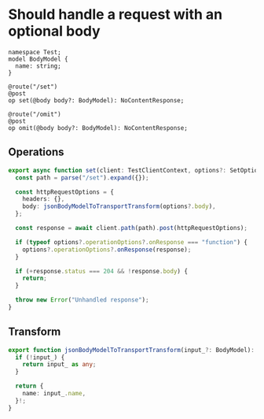 # Should handle a request with an optional body

```tsp
namespace Test;
model BodyModel {
  name: string;
}

@route("/set")
@post
op set(@body body?: BodyModel): NoContentResponse;

@route("/omit")
@post
op omit(@body body?: BodyModel): NoContentResponse;
```

## Operations

```ts src/api/testClientOperations.ts function set
export async function set(client: TestClientContext, options?: SetOptions): Promise<void> {
  const path = parse("/set").expand({});

  const httpRequestOptions = {
    headers: {},
    body: jsonBodyModelToTransportTransform(options?.body),
  };

  const response = await client.path(path).post(httpRequestOptions);

  if (typeof options?.operationOptions?.onResponse === "function") {
    options?.operationOptions?.onResponse(response);
  }

  if (+response.status === 204 && !response.body) {
    return;
  }

  throw new Error("Unhandled response");
}
```

## Transform

```ts src/models/serializers.ts function jsonBodyModelToTransportTransform
export function jsonBodyModelToTransportTransform(input_?: BodyModel): any {
  if (!input_) {
    return input_ as any;
  }

  return {
    name: input_.name,
  }!;
}
```
